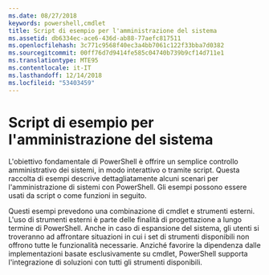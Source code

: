 ```yaml
---
ms.date: 08/27/2018
keywords: powershell,cmdlet
title: Script di esempio per l'amministrazione del sistema
ms.assetid: db6334ec-ace6-436d-ab88-77aefc817511
ms.openlocfilehash: 3c771c9568f40ec3a4bb7061c122f33bba7d0382
ms.sourcegitcommit: 00ff76d7d9414fe585c04740b739b9cf14d711e1
ms.translationtype: MTE95
ms.contentlocale: it-IT
ms.lasthandoff: 12/14/2018
ms.locfileid: "53403459"
---
```

# <a name="sample-scripts-for-system-administration"></a>Script di esempio per l'amministrazione del sistema

L'obiettivo fondamentale di PowerShell è offrire un semplice controllo amministrativo dei sistemi, in modo interattivo o tramite script. Questa raccolta di esempi descrive dettagliatamente alcuni scenari per l'amministrazione di sistemi con PowerShell. Gli esempi possono essere usati da script o come funzioni in seguito.

Questi esempi prevedono una combinazione di cmdlet e strumenti esterni. L'uso di strumenti esterni è parte delle finalità di progettazione a lungo termine di PowerShell. Anche in caso di espansione del sistema, gli utenti si troveranno ad affrontare situazioni in cui i set di strumenti disponibili non offrono tutte le funzionalità necessarie. Anziché favorire la dipendenza dalle implementazioni basate esclusivamente su cmdlet, PowerShell supporta l'integrazione di soluzioni con tutti gli strumenti disponibili.